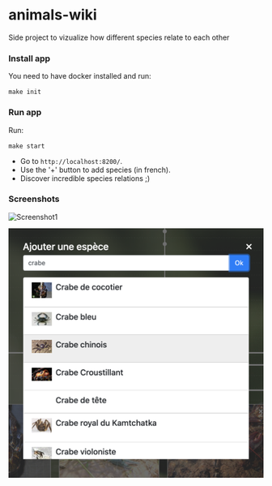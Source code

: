 # animals-wiki

Side project to vizualize how different species relate to each other


### Install app

You need to have docker installed and run:

```
make init
```

### Run app

Run:

```
make start
```

- Go to `http://localhost:8200/`.
- Use the '+' button to add species (in french).
- Discover incredible species relations ;)

### Screenshots

![Screenshot1](./screenshots/screenshot1.png)

![Screenshot2](./screenshots/screenshot2.png)
